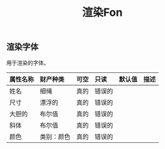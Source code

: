 ﻿---
title: 渲染Fon
second_title: Aspose.Cells Cloud Documen
type: docs
url: /zh/specification/model/renderingfont/
description: Aspose.Cells 云模型规范：RenderingFont。轻松处理 Excel 和其他电子表格文档，具有打开、生成、编辑、拆分、合并、比较和转换等功能
kwords: Excel, Office, 电子表格, Cloud REST API, RenderingFont
weight: 50
---
## **渲染字体**

用于渲染的字体。

|属性名称|财产种类|可空|只读|默认值|描述|
|:- |:- |:- |:- |:- |:- |
|姓名|细绳|真的|错误的|||
|尺寸|漂浮的|真的|错误的|||
|大胆的|布尔值|真的|错误的|||
|斜体|布尔值|真的|错误的|||
|颜色|类别：颜色|真的|错误的|||

